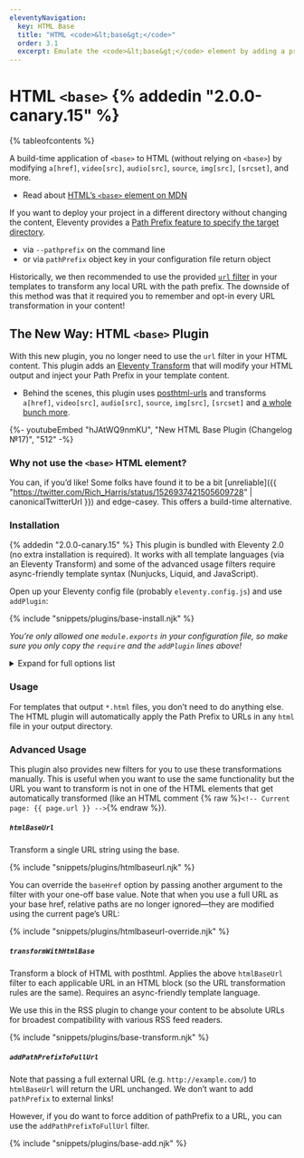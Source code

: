 ```yaml
---
eleventyNavigation:
  key: HTML Base
  title: "HTML <code>&lt;base&gt;</code>"
  order: 3.1
  excerpt: Emulate the <code>&lt;base&gt;</code> element by adding a prefix to all URLs in <code>.html</code> output files.
---
```


# HTML `<base>` {% addedin "2.0.0-canary.15" %}

{% tableofcontents %}

A build-time application of `<base>` to HTML (without relying on `<base>`) by modifying `a[href]`, `video[src]`, `audio[src]`, `source`, `img[src]`, `[srcset]`, and more.

- Read about [HTML’s `<base>` element on MDN](https://developer.mozilla.org/en-US/docs/Web/HTML/Element/base)

If you want to deploy your project in a different directory without changing the content, Eleventy provides a [Path Prefix feature to specify the target directory](/docs/config/#deploy-to-a-subdirectory-with-a-path-prefix).

- via `--pathprefix` on the command line
- or via `pathPrefix` object key in your configuration file return object

Historically, we then recommended to use the provided [`url` filter](/docs/filters/url/) in your templates to transform any local URL with the path prefix. The downside of this method was that it required you to remember and opt-in every URL transformation in your content!

## The New Way: HTML `<base>` Plugin

With this new plugin, you no longer need to use the `url` filter in your HTML content. This plugin adds an [Eleventy Transform](/docs/config/#transforms) that will modify your HTML output and inject your Path Prefix in your template content.

- Behind the scenes, this plugin uses [posthtml-urls](https://github.com/posthtml/posthtml-urls) and transforms `a[href]`, `video[src]`, `audio[src]`, `source`, `img[src]`, `[srcset]` and [a whole bunch more](https://github.com/posthtml/posthtml-urls/blob/307c91342a211b3f9fb22bc57264bbb31f235fbb/lib/defaultOptions.js).

<div class="youtube-related">
  {%- youtubeEmbed "hJAtWQ9nmKU", "New HTML Base Plugin (Changelog №17)", "512" -%}
</div>

### Why not use the `<base>` HTML element?

You can, if you’d like! Some folks have found it to be a bit [unreliable]({{ "https://twitter.com/Rich_Harris/status/1526937421505609728" | canonicalTwitterUrl }}) and edge-casey. This offers a build-time alternative.

### Installation

{% addedin "2.0.0-canary.15" %} This plugin is bundled with Eleventy 2.0 (no extra installation is required). It works with all template languages (via an Eleventy Transform) and some of the advanced usage filters require async-friendly template syntax (Nunjucks, Liquid, and JavaScript).

Open up your Eleventy config file (probably `eleventy.config.js`) and use `addPlugin`:

{% include "snippets/plugins/base-install.njk" %}

_You’re only allowed one `module.exports` in your configuration file, so make sure you only copy the `require` and the `addPlugin` lines above!_

<details>
<summary>Expand for full options list</summary>

{% include "snippets/plugins/base-install-options.njk" %}

</details>

### Usage

For templates that output `*.html` files, you don’t need to do anything else. The HTML plugin will automatically apply the Path Prefix to URLs in any `html` file in your output directory.

### Advanced Usage

This plugin also provides new filters for you to use these transformations manually. This is useful when you want to use the same functionality but the URL you want to transform is not in one of the HTML elements that get automatically transformed (like an HTML comment {% raw %}`<!-- Current page: {{ page.url }} -->`{% endraw %}).

##### `htmlBaseUrl`

Transform a single URL string using the base.

{% include "snippets/plugins/htmlbaseurl.njk" %}

You can override the `baseHref` option by passing another argument to the filter with your one-off base value. Note that when you use a full URL as your base href, relative paths are no longer ignored—they are modified using the current page’s URL:

{% include "snippets/plugins/htmlbaseurl-override.njk" %}

##### `transformWithHtmlBase`

Transform a block of HTML with posthtml. Applies the above `htmlBaseUrl` filter to each applicable URL in an HTML block (so the URL transformation rules are the same). Requires an async-friendly template language.

We use this in the RSS plugin to change your content to be absolute URLs for broadest compatibility with various RSS feed readers.

{% include "snippets/plugins/base-transform.njk" %}

##### `addPathPrefixToFullUrl`

Note that passing a full external URL (e.g. `http://example.com/`) to `htmlBaseUrl` will return the URL unchanged. We don’t want to add `pathPrefix` to external links!

However, if you do want to force addition of pathPrefix to a URL, you can use the `addPathPrefixToFullUrl` filter.

{% include "snippets/plugins/base-add.njk" %}